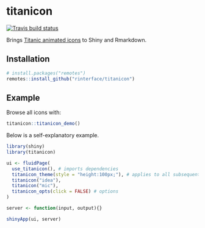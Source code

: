 # titanicon

<!-- badges: start -->
[![Travis build status](https://travis-ci.org/JohnCoene/titanicon.svg?branch=master)](https://travis-ci.org/JohnCoene/titanicon)
<!-- badges: end -->

Brings [Titanic animated icons](https://icons8.com/c/animated-icons) to Shiny and Rmarkdown.

## Installation

``` r
# install.packages("remotes")
remotes::install_github("rinterface/titanicon")
```

## Example

Browse all icons with:

```r
titanicon::titanicon_demo()
```

Below is a self-explanatory example.

```r
library(shiny)
library(titanicon)

ui <- fluidPage(
  use_titanicon(), # imports dependencies
  titanicon_theme(style = "height:100px;"), # applies to all subsequent icons
  titanicon("idea"),
  titanicon("mic"),
  titanicon_opts(click = FALSE) # options
)

server <- function(input, output){}

shinyApp(ui, server)
```
